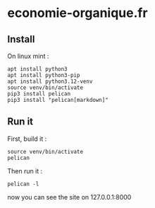 # economie-organique.fr

## Install

On linux mint :
```
apt install python3
apt install python3-pip
apt install python3.12-venv
source venv/bin/activate
pip3 install pelican
pip3 install "pelican[markdown]"
```

## Run it

First, build it :
```
source venv/bin/activate
pelican
```

Then run it :
```
pelican -l
```

now you can see the site on 127.0.0.1:8000
